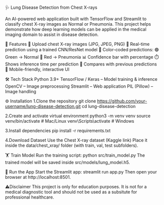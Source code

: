 🩺 Lung Disease Detection from Chest X-rays

An AI-powered web application built with TensorFlow and Streamlit to classify chest X-ray images as Normal or Pneumonia.
This project helps demonstrate how deep learning models can be applied in the medical imaging domain to assist in disease detection.

🚀 Features
📂 Upload chest X-ray images (JPG, JPEG, PNG)
🔎 Real-time prediction using a trained CNN/ResNet model
🎨 Color-coded predictions:
🟢 Green → Normal
🔴 Red → Pneumonia
📊 Confidence bar with percentage
⏱️ Shows inference time per prediction
🔄 Compares with previous predictions
📱 Mobile-friendly, interactive UI

🛠️ Tech Stack
Python 3.9+
TensorFlow / Keras – Model training & inference
OpenCV – Image preprocessing
Streamlit – Web application
PIL (Pillow) – Image handling

⚙️ Installation
1.Clone the repository
git clone https://github.com/your-username/lung-disease-detection.git
cd lung-disease-detection

2.Create and activate virtual environment
python3 -m venv venv
source venv/bin/activate   # Mac/Linux
venv\Scripts\activate      # Windows

3.Install dependencies
pip install -r requirements.txt

4.Download Dataset
Use the Chest X-ray dataset (Kaggle link)
Place it inside the data/chest_xray/ folder (with train, val, test subfolders).

🏋️ Train Model
Run the training script:
python src/train_model.py
The trained model will be saved inside src/models/lung_model.h5.

🔮 Run the App
Start the Streamlit app:
streamlit run app.py
Then open your browser at http://localhost:8501.

⚠️Disclaimer
This project is only for education purposes.
It is not for a medical diagnostic tool and should not be used as a subsitute for professional healthcare.
